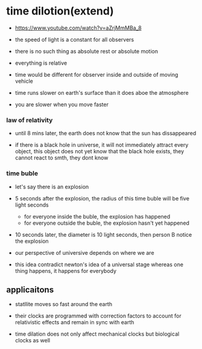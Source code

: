 # time dilotion(extend)

- https://www.youtube.com/watch?v=aZrjMmMBa_8

- the speed of light is a constant for all observers

- there is no such thing as absolute rest or absolute motion

- everything is relative

- time would be different for observer inside and outside of moving vehicle 

- time runs slower on earth's surface than it does aboe the atmosphere

- you are slower when you move faster

### law of relativity

- until 8 mins later, the earth does not know that the sun has dissappeared

- if there is a black hole in universe, it will not immediately attract every
  object, this object does not yet know that the black hole exists, they cannot
  react to smth, they dont know


### time buble

-  let's say there is an explosion

- 5 seconds after the explosion, the radius of this time buble will be five light seconds
  - for everyone inside the buble, the explosion has happened
  - for everyone outside the buble, the explosion hasn't yet happened

- 10 seconds later, the diameter is 10 light seconds, then person B notice the explosion

- our perspective of universive depends on where we are

- this idea contradict newton's idea of a universal stage whereas one thing
  happens, it happens for everybody

## applicaitons

- statllite moves so fast around the earth

- their clocks are programmed with correction factors to account for
  relativistic effects and remain in sync with earth

- time dilation does not only affect mechanical clocks but biological clocks as well
